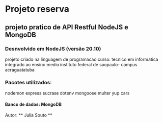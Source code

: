 # Projeto reserva

## projeto pratico de API Restful NodeJS e MongoDB 

### Desnvolvido em NodeJS (versão 20.10)

projeto criado na linguagem de programacao
curso: tecnico em informatica integrado ao ensino medio
instituto federal de saopaulo- campus acraguatatuba

### Pacotes utilizados:
nodemon
express
sucrase
dotenv
mongoose
multer
yup
cars


#### Banco de dados: MongoDB 

Autor: ** Julia Souto **
